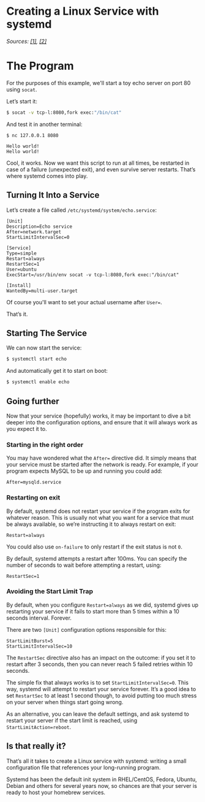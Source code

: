 # Creating a Linux Service with systemd

_Sources: [[1]](https://medium.com/@benmorel/creating-a-linux-service-with-systemd-611b5c8b91d6), [[2]](https://www.freedesktop.org/software/systemd/man/systemd.unit.html)_

# The Program

For the purposes of this example, we'll start a toy echo server on port 80 using `socat`.

Let’s start it:

```bash
$ socat -v tcp-l:8080,fork exec:"/bin/cat"
```

And test it in another terminal:

```
$ nc 127.0.0.1 8080

Hello world!
Hello world!
```

Cool, it works. Now we want this script to run at all times, be restarted in case of a failure (unexpected exit), and even survive server restarts. That’s where systemd comes into play.

## Turning It Into a Service

Let’s create a file called `/etc/systemd/system/echo.service`:

```
[Unit]
Description=Echo service
After=network.target
StartLimitIntervalSec=0

[Service]
Type=simple
Restart=always
RestartSec=1
User=ubuntu
ExecStart=/usr/bin/env socat -v tcp-l:8080,fork exec:"/bin/cat"

[Install]
WantedBy=multi-user.target
```

Of course you'll want to set your actual username after `User=`.

That’s it.

## Starting The Service

We can now start the service:

```bash
$ systemctl start echo
```

And automatically get it to start on boot:

```bash
$ systemctl enable echo
```

## Going further

Now that your service (hopefully) works, it may be important to dive a bit deeper into the configuration options, and ensure that it will always work as you expect it to.

### Starting in the right order

You may have wondered what the `After=` directive did. It simply means that your service must be started after the network is ready. For example, if your program expects MySQL to be up and running you could add:

```
After=mysqld.service
```

### Restarting on exit

By default, systemd does not restart your service if the program exits for whatever reason. This is usually not what you want for a service that must be always available, so we’re instructing it to always restart on exit:

```
Restart=always
```

You could also use `on-failure` to only restart if the exit status is not `0`.

By default, systemd attempts a restart after 100ms. You can specify the number of seconds to wait before attempting a restart, using:

```
RestartSec=1
```

### Avoiding the Start Limit Trap

By default, when you configure `Restart=always` as we did, systemd gives up restarting your service if it fails to start more than 5 times within a 10 seconds interval. Forever.

There are two `[Unit]` configuration options responsible for this:

```
StartLimitBurst=5
StartLimitIntervalSec=10
```

The `RestartSec` directive also has an impact on the outcome: if you set it to restart after 3 seconds, then you can never reach 5 failed retries within 10 seconds.

The simple fix that always works is to set `StartLimitIntervalSec=0`. This way, systemd will attempt to restart your service forever.
It’s a good idea to set `RestartSec` to at least 1 second though, to avoid putting too much stress on your server when things start going wrong.

As an alternative, you can leave the default settings, and ask systemd to restart your server if the start limit is reached, using `StartLimitAction=reboot`.

## Is that really it?

That’s all it takes to create a Linux service with systemd: writing a small configuration file that references your long-running program.

Systemd has been the default init system in RHEL/CentOS, Fedora, Ubuntu, Debian and others for several years now, so chances are that your server is ready to host your homebrew services.

